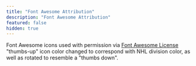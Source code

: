 ```yaml
---
title: "Font Awesome Attribution"
description: "Font Awesome Attribution"
featured: false
hidden: true
---
```


Font Awesome icons used with permission via <a href="https://fontawesome.com/license" target="_blank">Font Awesome License</a>
"thumbs-up" icon color changed to correspond with NHL division color, as well as rotated to resemble a "thumbs down".
